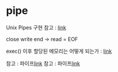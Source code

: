 # pipe

Unix Pipes 구현 참고 : [link](https://web.cse.ohio-state.edu/~mamrak.1/CIS762/pipes_lab_notes.html)

close write end -> read = EOF

exec() 이후 할당된 메모리는 어떻게 되는가 : [link](https://stackoverflow.com/questions/5429141/what-happens-to-malloced-memory-after-exec-changes-the-program-image)

참고 : 파이프[link](https://12bme.tistory.com/226)
참고 : 파이프[link](https://m.blog.naver.com/nywoo19/221708412078)
